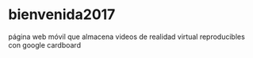 # bienvenida2017
página web móvil que almacena videos de realidad virtual reproducibles con google cardboard
